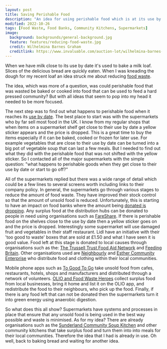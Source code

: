 ```yaml
---
layout: post
title: Saving Perishable Food
description: "An idea for using perishable food which is at its use by date."
modified: 2022-10-26
tags: [Food Waste, Food Banks, Community Kitchens, Supermarkets]
image:
  background: backgrounds/general-background.jpg
  feature: features/reducing-food-waste.jpg
  credit: Wilhelmina Barnes Graham
  creditlink: https://www.invaluable.com/auction-lot/wilhelmina-barnes-graham-cbe-british-1912-2004-su-128-c-c4244459c1
---
```


When we have milk close to its use by date it's used to bake a milk loaf. Slices of the delicious bread are quickly eaten. When I was kneading the dough for my recent loaf an idea struck me about reducing [food waste](https://www.businesswaste.co.uk/food-waste-2022-the-facts/).  

The idea, which was more of a question, was could perishable food that was wasted be baked or cooked into food that can be used to feed a hard pressed community? But with all ideas that seem to pop into my head it needed to be more focused.  

The next step was to find out what happens to perishable food when it reaches its [use by date](https://www.highspeedtraining.co.uk/hub/use-by-best-before-dates-difference/).  The best place to start was with the supermarkets who by far sell most food in the UK.
I know from my regular shops that when items on a supermarket shelf get close to their use by date a yellow sticker appears and the price is dropped. This is a great time to buy the items especially if it can be baked, cooked or frozen for later use.  For example vegetables that are close to their use by date can be turned into a big pot of vegetable soup that can last a few meals. But I needed to find out what they did with the perishable food that was not shifted with the yellow sticker. So I contacted all of the major supermarkets with the simple question: "what happens to perishable goods when they get close to their use by date or start to go off?"

All of the supermarkets replied but there was a wide range of detail which could be a few lines to several screens worth including links to their company policy.  In general, the supermarkets go through various stages to reduce the amount of food waste. They have improved their stock control so that the amount of unsold food is reduced. Unfortunately, this is starting to have an impact on food banks where the amount being [donated is dropping](https://www.bbc.co.uk/news/business-63122864). Any surplus food at the distribution hubs can be donated to people in need using organisations such as [FareShare](https://fareshare.org.uk/). If there is perishable food on the shelves close to the use by date then a yellow sticker goes on and the price is dropped.  Interestingly some supermarket will use damaged fruit and vegetables in their staff restaurant.  Lidl have an initiative with their 'too good to waste' boxes that are sold at £1.50 and what I have seen it is good value. Food left at this stage is donated to local causes through organisations such as the: [The Trussell Trust](https://www.trusselltrust.org/),[Food Aid Network](https://www.foodaidnetwork.org.uk/) and [Feeding Britain](https://feedingbritain.org/). Other organisations used are [Neighbourly](https://www.neighbourly.com/) and [Esther Community Enterprise](https://www.eceuk.org/projects-and-news/) who distribute food and clothing within their local communities.

Mobile phone apps such as [To Good To Go](https://toogoodtogo.co.uk/en-gb) take unsold food from cafes, restaurants, hotels, shops and manufacturers and distributed through a network of volunteers. [OLIO and Food Waste Heroes](https://olioex.com/get-involved/volunteer/food-waste-heroes/) collect surplus food from local businesses, bring it home and list it on the OLIO app, and redistribute the food to their neighbours, who pick up the food. Finally, if there is any food left that can not be donated then the supermarkets turn it into green energy using anaerobic digestion.

So what does this all show? Supermarkets have systems and processes in place that ensure that any unsold food is being used in the best way possible and waste is minimised. As for my idea? There are already organisations such as the [Sunderland Community Soup Kitchen](https://www.facebook.com/sunderlandcommunitysoupkitchen/) and other community kitchens that take surplus food and turn them into into meals for their local communities.  Therefore the idea that I had is already in use. Oh well, back to baking bread and waiting for another idea.
